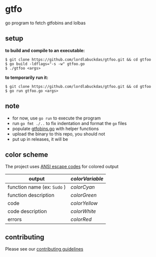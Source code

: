 # gtfo

go program to fetch gtfobins and lolbas

## setup

**to build and compile to an executable:**

``` 
$ git clone https://github.com/lordlabuckdas/gtfoo.git && cd gtfoo
$ go build -ldflags="-s -w" gtfoo.go
$ ./gtfoo <args>
```

**to temporarily run it:**

``` 
$ git clone https://github.com/lordlabuckdas/gtfoo.git && cd gtfoo
$ go run gtfoo.go <args>
```

## note

* for now, use `go run` to execute the program
* run `go fmt ./..` to fix indentation and format the `go` files
* populate [gtfobins.go](./gtfobins/gtfobins.go) with helper functions
* upload the binary to this repo, you should not
* put up in releases, it will be

## color scheme

The project uses [ANSI escape codes](http://en.wikipedia.org/wiki/ANSI_escape_code) for colored output

| output                     | _colorVariable_ |
|----------------------------|-----------------|
| function name (ex: `Sudo` )| _colorCyan_     |
| function description       | _colorGreen_    |
| code                       | _colorYellow_   |
| code description           | _colorWhite_    |
| errors                     | _colorRed_      |

## contributing

Please see our [contributing guidelines](./CONTRIBUTING.md)
